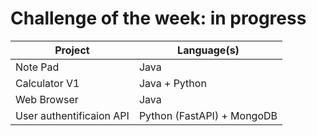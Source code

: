 # Challenge of the week: in progress


| Project |  Language(s)|
|-----|-----|
| Note Pad | Java |
| Calculator V1 | Java + Python|
| Web Browser | Java |
| User authentificaion API | Python (FastAPI) + MongoDB|

